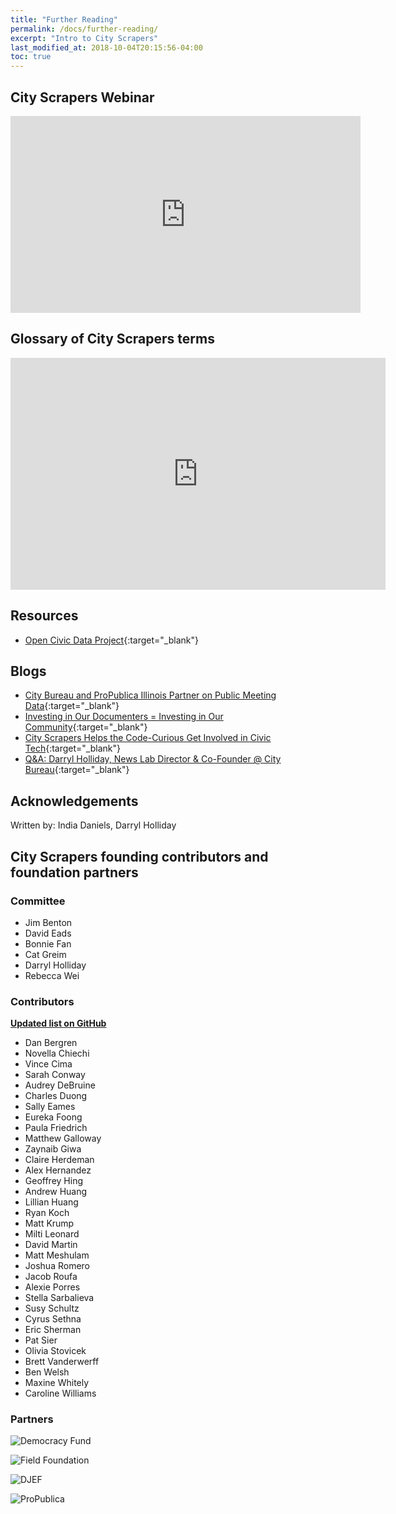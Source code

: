 ```yaml
---
title: "Further Reading"
permalink: /docs/further-reading/
excerpt: "Intro to City Scrapers"
last_modified_at: 2018-10-04T20:15:56-04:00
toc: true
---
```


## City Scrapers Webinar

<iframe width="560" height="315" src="https://www.youtube.com/embed/qQq_BpV4alo" frameborder="0" allow="accelerometer; autoplay; encrypted-media; gyroscope; picture-in-picture"
      allowfullscreen></iframe>

## Glossary of City Scrapers terms

<iframe width="600" height="371" frameborder="0" src="https://docs.google.com/spreadsheets/d/e/2PACX-1vSNsgDne-Hu_gilU6lS-Xnuwo35l9CtFZdWmhdawSpC23U1A4Zd769W8et5HRE8uYURKRq8Wdl7rQ8Y/pubhtml?widget=true&amp;headers=false"></iframe>

## Resources

- [Open Civic Data Project](https://opencivicdata.readthedocs.io/en/latest/){:target="\_blank"}

## Blogs

- [City Bureau and ProPublica Illinois Partner on Public Meeting Data](https://www.propublica.org/nerds/city-bureau-propublica-illinois-public-meeting-data){:target="\_blank"}
- [Investing in Our Documenters = Investing in Our Community](https://medium.com/city-bureau/investing-in-our-documenters-investing-in-our-community-ec360cc5e32e){:target="\_blank"}
- [City Scrapers Helps the Code-Curious Get Involved in Civic Tech](https://medium.com/city-bureau/city-scrapers-helps-the-code-curious-get-involved-in-civic-tech-cba16fc3888b){:target="\_blank"}
- [Q&A: Darryl Holliday, News Lab Director & Co-Founder @ City Bureau](https://medium.com/the-idea/q-a-darryl-holliday-news-lab-director-co-founder-city-bureau-968a76d0ff99){:target="\_blank"}

## Acknowledgements

Written by: India Daniels, Darryl Holliday

## City Scrapers founding contributors and foundation partners

### Committee

- Jim Benton
- David Eads
- Bonnie Fan
- Cat Greim
- Darryl Holliday
- Rebecca Wei

### Contributors

**[Updated list on GitHub](https://github.com/City-Bureau/city-scrapers/graphs/contributors)**

- Dan Bergren
- Novella Chiechi
- Vince Cima
- Sarah Conway
- Audrey DeBruine
- Charles Duong
- Sally Eames
- Eureka Foong
- Paula Friedrich
- Matthew Galloway
- Zaynaib Giwa
- Claire Herdeman
- Alex Hernandez
- Geoffrey Hing
- Andrew Huang
- Lillian Huang
- Ryan Koch
- Matt Krump
- Milti Leonard
- David Martin
- Matt Meshulam
- Joshua Romero
- Jacob Roufa
- Alexie Porres
- Stella Sarbalieva
- Susy Schultz
- Cyrus Sethna
- Eric Sherman
- Pat Sier
- Olivia Stovicek
- Brett Vanderwerff
- Ben Welsh
- Maxine Whitely
- Caroline Williams

### Partners

![Democracy Fund](/assets/images/democracy_fund.png "Democracy Fund")

![Field Foundation](/assets/images/field_foundation.png "Field Foundation")

![DJEF](/assets/images/djef.png "DJEF")

![ProPublica](/assets/images/propublica.png "ProPublica")
